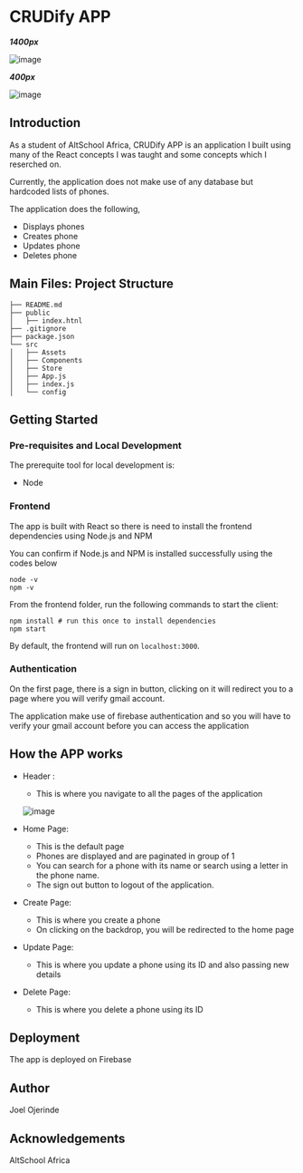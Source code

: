 # CRUDify APP

***1400px***

![image](https://user-images.githubusercontent.com/104495751/190288960-58700845-da49-4ff0-a01b-9ff3c7fd6dfb.png)

***400px***

![image](https://user-images.githubusercontent.com/104495751/190288770-8572a046-c8ba-4518-997b-81e5dde8c58b.png)

## Introduction

As a student of AltSchool Africa, CRUDify APP is an application I built using many of the React concepts 
I was taught and some concepts which I reserched on.

Currently, the application does not make use of any database but hardcoded lists of phones.

The application does the following,
* Displays phones
* Creates phone
* Updates phone
* Deletes phone

## Main Files: Project Structure

```
├── README.md
├── public
│   ├── index.htnl
├── .gitignore
├── package.json
└── src
│   ├── Assets
│   ├── Components
│   ├── Store
│   ├── App.js
│   ├── index.js
│   └── config
```

## Getting Started

### Pre-requisites and Local Development 

The prerequite tool for local development is:
* Node

### Frontend
The app is built with React so there is need to install the frontend dependencies using Node.js and NPM

You can confirm if Node.js and NPM is installed successfully using the codes below

```
node -v
npm -v
```

From the frontend folder, run the following commands to start the client: 

```
npm install # run this once to install dependencies
npm start 
```

By default, the frontend will run on `localhost:3000`. 

### Authentication
On the first page, there is a sign in button, clicking on it will redirect you to a page where you will verify 
gmail account.

The application make use of firebase authentication and so you will have to verify your gmail account before you can access the application

## How the APP works
* Header :
  * This is where you navigate to all the pages of the application
  
  ![image](https://user-images.githubusercontent.com/104495751/190289266-dc11473d-7d28-4f21-87a1-935c5d29ea74.png)

* Home Page: 
  * This is the default page
  * Phones are displayed and are paginated in group of 1
  * You can search for a phone with its name or search using a letter in the phone name.
  * The sign out button to logout of the application.

* Create Page:
  * This is where you create a phone
  * On clicking on the backdrop, you will be redirected to the home page
  
* Update Page:
  * This is where you update a phone using its ID and also passing new details
  
* Delete Page:
  * This is where you delete  a phone using its ID
  
## Deployment
The app is deployed on Firebase

## Author
Joel Ojerinde

## Acknowledgements 
AltSchool Africa
